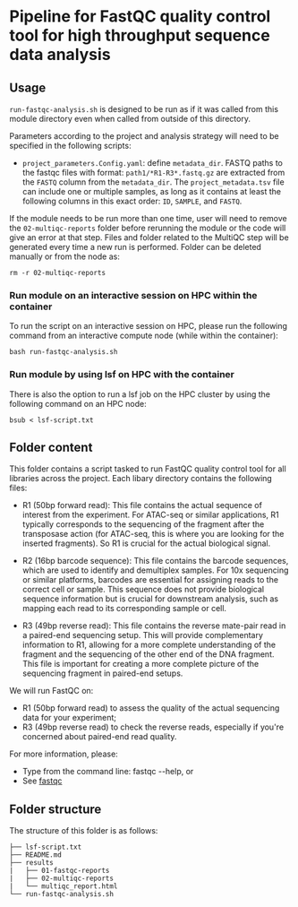 # Pipeline for FastQC quality control tool for high throughput sequence data analysis

## Usage

`run-fastqc-analysis.sh` is designed to be run as if it was called from this module directory even when called from outside of this directory.

Parameters according to the project and analysis strategy will need to be specified in the following scripts:
- `project_parameters.Config.yaml`: define `metadata_dir`. FASTQ paths to the fastqc files with format: `path1/*R1-R3*.fastq.gz` are extracted from the `FASTQ` column from the `metadata_dir`. The `project_metadata.tsv` file can include one or multiple samples, as long as it contains at least the following columns in this exact order: `ID`, `SAMPLE`, and `FASTQ`.

If the module needs to be run more than one time, user will need to remove the `02-multiqc-reports` folder before rerunning the module or the code will give an error at that step. Files and folder related to the MultiQC step will be generated every time a new run is performed. Folder can be deleted manually or from the node as:

```
rm -r 02-multiqc-reports
```


### Run module on an interactive session on HPC within the container

To run the script on an interactive session on HPC, please run the following command from an interactive compute node (while within the container):

```
bash run-fastqc-analysis.sh
```

### Run module by using lsf on HPC with the container

There is also the option to run a lsf job on the HPC cluster by using the following command on an HPC node:

```
bsub < lsf-script.txt
```


## Folder content

This folder contains a script tasked to run FastQC quality control tool for all libraries across the project. Each libary directory contains the following files:
- R1 (50bp forward read): This file contains the actual sequence of interest from the experiment. For ATAC-seq or similar applications, R1 typically corresponds to the sequencing of the fragment after the transposase action (for ATAC-seq, this is where you are looking for the inserted fragments). So R1 is crucial for the actual biological signal.

- R2 (16bp barcode sequence): This file contains the barcode sequences, which are used to identify and demultiplex samples. For 10x sequencing or similar platforms, barcodes are essential for assigning reads to the correct cell or sample. This sequence does not provide biological sequence information but is crucial for downstream analysis, such as mapping each read to its corresponding sample or cell.

- R3 (49bp reverse read): This file contains the reverse mate-pair read in a paired-end sequencing setup. This will provide complementary information to R1, allowing for a more complete understanding of the fragment and the sequencing of the other end of the DNA fragment. This file is important for creating a more complete picture of the sequencing fragment in paired-end setups.

We will run FastQC on:
- R1 (50bp forward read) to assess the quality of the actual sequencing data for your experiment;
- R3 (49bp reverse read) to check the reverse reads, especially if you're concerned about paired-end read quality.


For more information, please:
- Type from the command line: fastqc --help, or
- See [fastqc](https://www.bioinformatics.babraham.ac.uk/projects/fastqc/)

## Folder structure 

The structure of this folder is as follows:

```
├── lsf-script.txt
├── README.md
├── results
|   ├── 01-fastqc-reports
|   ├── 02-multiqc-reports
|   └── multiqc_report.html
└── run-fastqc-analysis.sh
```


